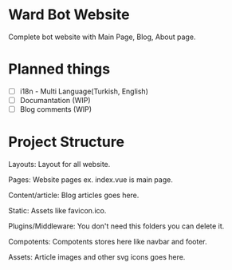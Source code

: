 # Ward Bot Website
Complete bot website with Main Page, Blog, About page.

# Planned things
- [ ] i18n - Multi Language(Turkish, English)
- [ ] Documantation (WIP)
- [ ] Blog comments (WIP)

# Project Structure
 Layouts: Layout for all website.
 
 Pages: Website pages ex. index.vue is main page.
 
 Content/article: Blog articles goes here.
 
 Static: Assets like favicon.ico.
 
 Plugins/Middleware: You don't need this folders you can delete it.
 
 Compotents: Compotents stores here like navbar and footer.
 
 Assets: Article images and other svg icons goes here.

